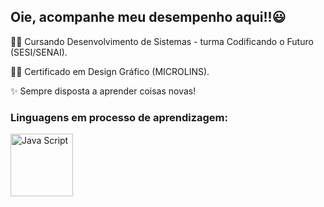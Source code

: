<h2>Oie, acompanhe meu desempenho aqui!!😃 </h2>

<p>👩‍💻 Cursando Desenvolvimento de Sistemas - turma Codificando o Futuro (SESI/SENAI).</p>
<p>👩‍🎨 Certificado em Design Gráfico (MICROLINS).</p>
<p>✨ Sempre disposta a aprender coisas novas!</p>

<h3>Linguagens em processo de aprendizagem:</h3>
<img src="https://upload.wikimedia.org/wikipedia/commons/thumb/9/99/Unofficial_JavaScript_logo_2.svg/1200px-Unofficial_JavaScript_logo_2.svg.png" alt="Java Script" width="100" height="Auto">
<!---
rinmarys/rinmarys is a ✨ special ✨ repository because its `README.md` (this file) appears on your GitHub profile.
You can click the Preview link to take a look at your changes.
--->
